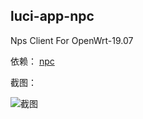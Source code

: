 luci-app-npc
------------
Nps Client For OpenWrt-19.07

依赖： [npc][1]

截图：

![截图][2]


  [1]: https://github.com/lloyd18/npc
  [2]: https://raw.githubusercontent.com/lloyd18/luci-app-npc/master/Snipaste_2020-07-29_05-36-52.png
